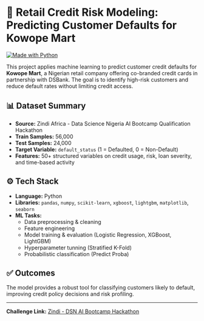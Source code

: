 # 🧠 Retail Credit Risk Modeling: Predicting Customer Defaults for Kowope Mart

[![Made with Python](https://img.shields.io/badge/Made%20with-Python-1f425f.svg)](https://www.python.org/)

This project applies machine learning to predict customer credit defaults for **Kowope Mart**, a Nigerian retail company offering co-branded credit cards in partnership with DSBank. The goal is to identify high-risk customers and reduce default rates without limiting credit access.

## 📊 Dataset Summary

- **Source:** Zindi Africa - Data Science Nigeria AI Bootcamp Qualification Hackathon  
- **Train Samples:** 56,000  
- **Test Samples:** 24,000  
- **Target Variable:** `default_status` (1 = Defaulted, 0 = Non-Default)  
- **Features:** 50+ structured variables on credit usage, risk, loan severity, and time-based activity

## ⚙️ Tech Stack

- **Language:** Python  
- **Libraries:** `pandas`, `numpy`, `scikit-learn`, `xgboost`, `lightgbm`, `matplotlib`, `seaborn`  
- **ML Tasks:**  
  - Data preprocessing & cleaning  
  - Feature engineering  
  - Model training & evaluation (Logistic Regression, XGBoost, LightGBM)
  - Hyperparameter tunning (Stratified K-Fold) 
  - Probabilistic classification (Predict Proba) 

## ✅ Outcomes

The model provides a robust tool for classifying customers likely to default, improving credit policy decisions and risk profiling.

---
**Challenge Link:** [Zindi - DSN AI Bootcamp Hackathon](https://zindi.africa/hackathons/dsn-ai-bootcamp-qualification-hackathon)  
